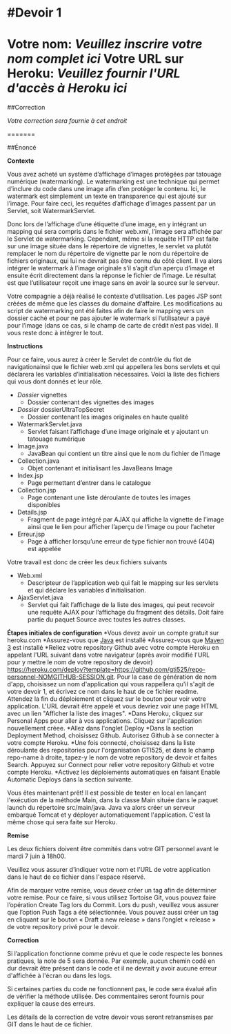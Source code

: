 #Devoir 1
=======
Votre nom: *Veuillez inscrire votre nom complet ici*
Votre URL sur Heroku: *Veuillez fournir l'URL d'accès à Heroku ici*
=======
##Correction 

*Votre correction sera fournie à cet endroit*

=======

##Énoncé

**Contexte**

Vous avez acheté un système d’affichage d’images protégées par tatouage numérique (watermarking). Le watermarking est une technique qui permet d’inclure du code dans une image afin d’en protéger le contenu. Ici, le watermark est simplement un texte en transparence qui est ajouté sur l’image. Pour faire ceci, les requêtes d’affichage d’images passent par un Servlet, soit WatermarkServlet. 

Donc lors de l’affichage d’une étiquette d’une image, en y intégrant un mapping qui sera compris dans le fichier web.xml, l’image sera affichée par le Servlet de watermarking. Cependant, même si la requête HTTP est faite sur une image située dans le répertoire de vignettes, le servlet va plutôt remplacer le nom du répertoire de vignette par le nom du répertoire de fichiers originaux, qui lui ne devrait pas être connu du côté client. Il va alors intégrer le watermark à l’image originale s’il s’agit d’un aperçu d’image et ensuite écrit directement dans la réponse le fichier de l’image. Le résultat est que l’utilisateur reçoit une image sans en avoir la source sur le serveur.  

Votre compagnie a déjà réalisé le contexte d’utilisation. Les pages JSP sont créées de même que les classes du domaine d’affaire. Les modifications au script de watermarking ont été faites afin de faire le mapping vers un dossier caché et pour ne pas ajouter le watermark si l’utilisateur a payé pour l’image (dans ce cas, si le champ de carte de crédit n’est pas vide). Il vous reste donc à intégrer le tout.

**Instructions**

Pour ce faire, vous aurez à créer le Servlet de contrôle du flot de navigationainsi que le fichier web.xml qui appellera les bons servlets et qui déclarera les variables d’initialisation nécessaires. Voici la liste des fichiers qui vous dont donnés et leur rôle.

* *Dossier* vignettes
  * Dossier contenant des vignettes des images 
* *Dossier* dossierUltraTopSecret
  * Dossier contenant les images originales en haute qualité
* WatermarkServlet.java
  * Servlet faisant l’affichage d’une image originale et y ajoutant un tatouage numérique
* Image.java
  * JavaBean qui contient un titre ainsi que le nom du fichier de l’image
* Collection.java
  * Objet contenant et initialisant les JavaBeans Image
* Index.jsp
  * Page permettant d’entrer dans le catalogue
* Collection.jsp
  * Page contenant une liste déroulante de toutes les images disponibles
* Details.jsp
  * Fragment de page intégré par AJAX qui affiche la vignette de l’image ainsi que le lien pour afficher l’aperçu de l’image ou pour l’acheter
* Erreur.jsp
  * Page à afficher lorsqu’une erreur de type fichier non trouvé (404) est appelée

Votre travail est donc de créer les deux fichiers suivants

* Web.xml
  * Descripteur de l’application web qui fait le mapping sur les servlets et qui déclare les variables d’initialisation. 
* AjaxServlet.java
  * Servlet qui fait l’affichage de la liste des images, qui peut recevoir une requête AJAX pour l’affichage du fragment des détails. Doit faire partie du paquet Source avec toutes les autres classes.
  
**Étapes initiales de configuration**
*Vous devez avoir un compte gratuit sur heroku.com
*Assurez-vous que [Java](http://www.oracle.com/technetwork/java/javase/downloads/index.html) est installé
*Assurez-vous que [Maven 3](http://maven.apache.org/download.cgi) est installé
*Reliez votre repository Github avec votre compte Heroku en appelant l'URL suivant dans votre navigateur (après avoir modifié l'URL pour y mettre le nom de votre repository de devoir) https://heroku.com/deploy?template=https://github.com/gti525/repo-personnel-NOMGITHUB-SESSION.git. Pour la case de génération de nom d'app, choisissez un nom d'application qui vous rappellera qu'il s'agit de votre devoir 1, et écrivez ce nom dans le haut de ce fichier readme. Attendez la fin du déploiement et cliquez sur le bouton pour voir votre application. L'URL devrait être appelé et vous devriez voir une page HTML avec un lien "Afficher la liste des images".
*Dans Heroku, cliquez sur Personal Apps pour aller à vos applications. Cliquez sur l'application nouvellement créee.
*Allez dans l'onglet Deploy
*Dans la section Deployment Method, choisissez Github. Autorisez Github à se connecter à votre compte Heroku.
*Une fois connecté, choisissez dans la liste déroulante des repositories pour l'organisation GTI525, et dans le champ repo-name à droite, tapez-y le nom de votre repository de devoir et faites Search. Appuyez sur Connect pour relier votre repository Github et votre compte Heroku.
*Activez les déploiements automatiques en faisant Enable Automatic Deploys dans la section suivante.

Vous êtes maintenant prêt! Il est possible de tester en local en lançant l'exécution de la méthode Main, dans la classe Main située dans le paquet launch du répertoire src/main/java. Java va alors créer un serveur embarqué Tomcat et y déployer automatiquement l'application. C'est la même chose qui sera faite sur Heroku.

**Remise**

Les deux fichiers doivent être commités dans votre GIT personnel avant le mardi 7 juin à 18h00. 

Veuillez vous assurer d’indiquer votre nom et l'URL de votre application dans le haut de ce fichier dans l'espace réservé.

Afin de marquer votre remise, vous devez créer un tag afin de déterminer votre remise. Pour ce faire, si vous utilisez Tortoise Git, vous pouvez faire l’opération Create Tag lors du Commit. Lors du push, veuillez vous assurer que l’option Push Tags a été sélectionnée. Vous pouvez aussi créer un tag en cliquant sur le bouton « Draft a new release » dans l’onglet « release » de votre repository privé pour le devoir.

**Correction**

Si l’application fonctionne comme prévu et que le code respecte les bonnes pratiques, la note de 5 sera donnée. Par exemple, aucun chemin codé en dur devrait être présent dans le code et il ne devrait y avoir aucune erreur d'affichée à l'écran ou dans les logs.

Si certaines parties du code ne fonctionnent pas, le code sera évalué afin de vérifier la méthode utilisée. Des commentaires seront fournis pour expliquer la cause des erreurs.

Les détails de la correction de votre devoir vous seront retransmises par GIT dans le haut de ce fichier.